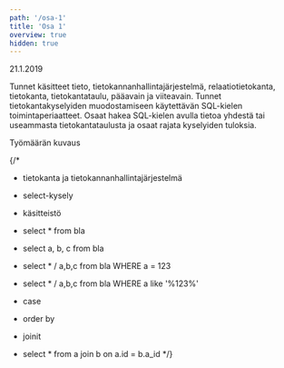 ```yaml
---
path: '/osa-1'
title: 'Osa 1'
overview: true
hidden: true
---
```


<deadline>21.1.2019</deadline>


Tunnet käsitteet tieto, tietokannanhallintajärjestelmä, relaatiotietokanta, tietokanta, tietokantataulu, pääavain ja viiteavain. Tunnet tietokantakyselyiden muodostamiseen käytettävän SQL-kielen toimintaperiaatteet. Osaat hakea SQL-kielen avulla tietoa yhdestä tai useammasta tietokantataulusta ja osaat rajata kyselyiden tuloksia.


<please-login></please-login>

<pages-in-this-section></pages-in-this-section>

Työmäärän kuvaus

{/*
- tietokanta ja tietokannanhallintajärjestelmä

- select-kysely
- käsitteistö

- select * from bla
- select a, b, c from bla
- select * / a,b,c from bla WHERE a = 123
- select * / a,b,c from bla WHERE a like '%123%'
- case

- order by

- joinit
- select * from a join b on a.id = b.a_id
*/}

<exercises-in-this-section></exercises-in-this-section>
